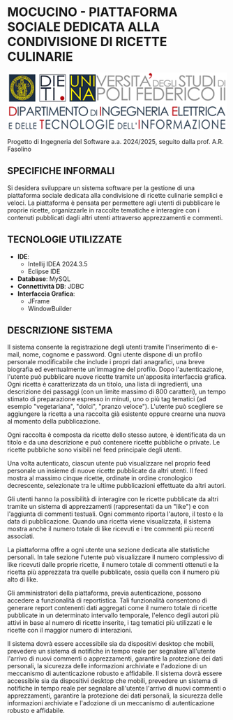 # MOCUCINO - PIATTAFORMA SOCIALE DEDICATA ALLA CONDIVISIONE DI RICETTE CULINARIE
![Università](docs/photos/uni_logo.png)

Progetto di Ingegneria del Software a.a. 2024/2025, seguito dalla prof. A.R. Fasolino

## SPECIFICHE INFORMALI

Si desidera sviluppare un sistema software per la gestione di una piattaforma sociale dedicata alla condivisione di ricette culinarie semplici e veloci. La piattaforma è pensata per permettere agli utenti di pubblicare le proprie ricette, organizzarle in raccolte tematiche e interagire con i contenuti pubblicati dagli altri utenti attraverso apprezzamenti e commenti.

## TECNOLOGIE UTILIZZATE
- **IDE**: 
  - Intellij IDEA 2024.3.5
  - Eclipse IDE
- **Database**: MySQL
- **Connettività DB**: JDBC
- **Interfaccia Grafica**: 
  - JFrame
  - WindowBuilder

## DESCRIZIONE SISTEMA

Il sistema consente la registrazione degli utenti tramite l'inserimento di e-mail, nome, cognome e password. Ogni utente dispone di un profilo personale modificabile che include i propri dati anagrafici, una breve biografia ed eventualmente un'immagine del profilo. Dopo l'autenticazione, l'utente può pubblicare nuove ricette tramite un'apposita interfaccia grafica. Ogni ricetta è caratterizzata da un titolo, una lista di ingredienti, una descrizione dei passaggi (con un limite massimo di 800 caratteri), un tempo stimato di preparazione espresso in minuti, uno o più tag tematici (ad esempio "vegetariana", "dolci", "pranzo veloce"). L'utente può scegliere se aggiungere la ricetta a una raccolta già esistente oppure crearne una nuova al momento della pubblicazione.

Ogni raccolta è composta da ricette dello stesso autore, è identificata da un titolo e da una descrizione e può contenere ricette pubbliche o private. Le ricette pubbliche sono visibili nel feed principale degli utenti.

Una volta autenticato, ciascun utente può visualizzare nel proprio feed personale un insieme di nuove ricette pubblicate da altri utenti. Il feed mostra al massimo cinque ricette, ordinate in ordine cronologico decrescente, selezionate tra le ultime pubblicazioni effettuate da altri autori.

Gli utenti hanno la possibilità di interagire con le ricette pubblicate da altri tramite un sistema di apprezzamenti (rappresentati da un "like") e con l'aggiunta di commenti testuali. Ogni commento riporta l'autore, il testo e la data di pubblicazione. Quando una ricetta viene visualizzata, il sistema mostra anche il numero totale di like ricevuti e i tre commenti più recenti associati.

La piattaforma offre a ogni utente una sezione dedicata alle statistiche personali. In tale sezione l'utente può visualizzare il numero complessivo di like ricevuti dalle proprie ricette, il numero totale di commenti ottenuti e la ricetta più apprezzata tra quelle pubblicate, ossia quella con il numero più alto di like.

Gli amministratori della piattaforma, previa autenticazione, possono accedere a funzionalità di reportistica. Tali funzionalità consentono di generare report contenenti dati aggregati come il numero totale di ricette pubblicate in un determinato intervallo temporale, l'elenco degli autori più attivi in base al numero di ricette inserite, i tag tematici più utilizzati e le ricette con il maggior numero di interazioni.

Il sistema dovrà essere accessibile sia da dispositivi desktop che mobili, prevedere un sistema di notifiche in tempo reale per segnalare all'utente l'arrivo di nuovi commenti o apprezzamenti, garantire la protezione dei dati personali, la sicurezza delle informazioni archiviate e l'adozione di un meccanismo di autenticazione robusto e affidabile.
Il sistema dovrà essere accessibile sia da dispositivi desktop che mobili, prevedere un sistema di notifiche in tempo reale per segnalare all'utente l'arrivo di nuovi commenti o apprezzamenti, garantire la protezione dei dati personali, la sicurezza delle informazioni archiviate e l'adozione di un meccanismo di autenticazione robusto e affidabile.
 
